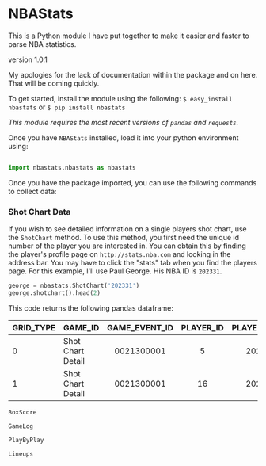NBAStats
===

This is a Python module I have put together to make it easier and faster to parse NBA statistics. 

version 1.0.1

My apologies for the lack of documentation within the package and on here.  That will be coming quickly.

To get started, install the module using the following:
```$ easy_install nbastats```
or 
```$ pip install nbastats```

*This module requires the most recent versions of `pandas` and `requests`.*

Once you have `NBAStats` installed, load it into your python environment using:

```python

import nbastats.nbastats as nbastats
```

Once you have the package imported, you can use the following commands to collect data:

<h3>Shot Chart Data</h3>

If you wish to see detailed information on a single players shot chart, use the `ShotChart` method. To use this method, you first need the unique id number of the player you are interested in. You can obtain this by finding the player's profile page on `http://stats.nba.com` and looking in the address bar. You may have to click the "stats" tab when you find the players page. For this example, I'll use Paul George. His NBA ID is `202331`.
```python
george = nbastats.ShotChart('202331')
george.shotchart().head(2)
```
This code returns the following pandas dataframe: 

| GRID_TYPE	| GAME_ID | GAME_EVENT_ID | PLAYER_ID | PLAYER_NAME | TEAM_ID | TEAM_NAME | PERIOD | MINUTES_REMAINING | SECONDS_REMAINING | EVENT_TYPE | ACTION_TYPE | SHOT_TYPE | SHOT_ZONE_BASIC | SHOT_ZONE_AREA | SHOT_ZONE_RANGE | SHOT_DISTANCE | LOC_X | LOC_Y | SHOT_ATTEMPTED_FLAG | SHOT_MADE_FLAG |
| :---- | ---- | :----: | :----: | :----: | ---- | ---- | ---- | ---- | ---- | ---- | ---- | ---- | ---- | ---- | ---- | ---- | ---- | ---- | ---- | ---- |
| 0	| Shot Chart Detail	| 0021300001 | 5 |  202331 | Paul George | 1610612754 | Indiana Pacers | 1 | 11 | 30 | Made Shot | Pullup Jump shot | 2PT Field Goal | Mid-Range | Right Side Center(RC) | 16-24 ft. | 19 | 105 | 164 | 1 | 1 |
| 1	  | Shot Chart Detail | 0021300001 | 16 | 202331 | Paul George | 1610612754 | Indiana Pacers	| 1	| 10 | 11 | Made Shot | Layup Shot | 2PT Field Goal | Restricted Area | Center(C) | Less Than 8 ft. | 1 | -10 | 3 | 1 | 1 |




`BoxScore`

`GameLog`

`PlayByPlay`

`Lineups`
